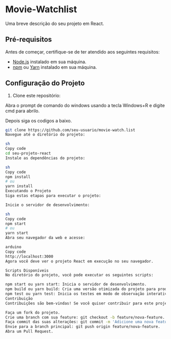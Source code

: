 # Movie-Watchlist

Uma breve descrição do seu projeto em React.

## Pré-requisitos

Antes de começar, certifique-se de ter atendido aos seguintes requisitos:

- [Node.js](https://nodejs.org/) instalado em sua máquina.
- [npm](https://www.npmjs.com/) ou [Yarn](https://yarnpkg.com/) instalado em sua máquina.

## Configuração do Projeto

1. Clone este repositório:

Abra o prompt de comando do windows usando a tecla Windows+R e digite cmd para abrilo.

Depois siga os codigos a baixo.

   ```sh
   git clone https://github.com/seu-usuario/movie-watch.list
Navegue até o diretório do projeto:

sh
Copy code
cd seu-projeto-react
Instale as dependências do projeto:

sh
Copy code
npm install
# ou
yarn install
Executando o Projeto
Siga estas etapas para executar o projeto:

Inicie o servidor de desenvolvimento:

sh
Copy code
npm start
# ou
yarn start
Abra seu navegador da web e acesse:

arduino
Copy code
http://localhost:3000
Agora você deve ver o projeto React em execução no seu navegador.

Scripts Disponíveis
No diretório do projeto, você pode executar os seguintes scripts:

npm start ou yarn start: Inicia o servidor de desenvolvimento.
npm build ou yarn build: Cria uma versão otimizada do projeto para produção.
npm test ou yarn test: Inicia os testes em modo de observação interativo.
Contribuição
Contribuições são bem-vindas! Se você quiser contribuir para este projeto, siga estas etapas:

Faça um fork do projeto.
Crie uma branch com sua feature: git checkout -b feature/nova-feature.
Faça commit das suas alterações: git commit -m 'Adicione uma nova feature'.
Envie para a branch principal: git push origin feature/nova-feature.
Abra um Pull Request.

